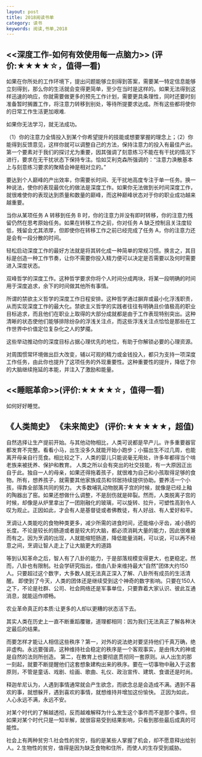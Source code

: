 ```yaml
---
layout: post
title: 2018阅读书单
category: 读书
keywords: 阅读,书单,2018
---
```


## <<深度工作-如何有效使用每一点脑力>> (评价:★★★★☆，值得一看)

如果在你所处的工作环境下，提出问题能够立刻得到答案，需要某一特定信息能够立刻得到，那么你的生活就会变得更简单，至少在当时是这样的。如果无法得到这样迅速的响应，你就需要做更多的预先工作计划，需要更具条理性，同时还要时刻准备暂时搁置工作，将注意力转移到别处，等待所提要求达成。所有这些都将使你的日常工作生活更加艰难.


如果你无法学习，就无法成功。

（1）你的注意力全情投入到某个你希望提升的技能或想要掌握的理念上；（2）你能得到反馈意见，这样你就可以调整自己的方法，保持注意力的投入有最佳产出。第一个要素对于我们的探讨尤为重要，因其强调了刻意练习不能在有干扰的情况下进行，要求在无干扰状态下保持专注。恰如艾利克森所强调的：“注意力涣散基本上与刻意练习要求的聚精会神是相对立的。”

要达到个人巅峰的产出效率，你需要长时间、无干扰地高度专注于单一任务。换一种说法，使你的表现最优化的做法是深度工作。如果你无法做到长时间深度工作，就很难使你的表现达到质量和数量的巅峰，而这种巅峰状态对于你的职业成功越来越重要。

当你从某项任务 A 转移到任务 B 时，你的注意力并没有即时转移，你的注意力残留仍然在思考原始任务。如果在转移工作之前，你对任务 A 缺乏控制且关注度较低，残留会尤其浓厚，但即使你在转移工作之前已经完成了任务 A，你的注意力还是会有一段分散的时间。

轻松启动深度工作的最好方法就是将其转化成一种简单的常规习惯。换言之，其目标是创造一种工作节奏，让你不需要你投入精力便可以决定是否需要以及何时需要进入深度状态。

双峰哲学的深度工作。这种哲学要求你将个人时间分成两块，将某一段明确的时间用于深度追求，余下的时间做其他所有事情。

所谓的禁欲主义哲学的深度工作日程安排。这种哲学通过摒弃或最小化浮浅职责，从而实现深度工作的最大化。禁欲主义哲学的实践者往往有明确且价值极高的职业目标追求，而且他们在职业上取得的大部分成就都是由于工作表现特别突出。这种清晰的状态使他们能够排除纷杂的浮浅关注点，而这些浮浅关注点恰恰是那些在工作世界中价值定位复杂化之人的梦魇。

这些举动推动你的深度目标占据心理优先的地位，有助于你解锁必要的心理资源。

对周围惯常环境做出巨大改变，辅以可观的精力或金钱投入，都只为支持一项深度工作任务，由此你也提升了这项任务的外现重要性。这种重要性的提升，降低了你的大脑继续拖延的本能，并注入了激励和能量。


## <<睡眠革命>>(评价:★★★★☆，值得一看)

如何好好睡觉。

## 《人类简史》 《未来简史》 (评价:★★★★★，超值)

自然选择让生产提前开始。与其他动物相比，人类可说都是早产儿。许多重要器官都发育不完整。看看小马，出生没多久就能开始小跑步；小猫出生不过几周，也能离开母亲自行觅食。相比较之下，人类的婴儿只能说毫无用处，许多年都得当个啃老族来被抚养、保护和教育。
人类之所以会有突出的社交技能，有一大原因正出自于此。独自一人的母亲，如果还得拖着孩子，就很难为自己和小孩取得足够的食物。所有，想养孩子，就需要其他家族成员和邻居持续提供协助。要养活一个小孩，得靠全部落共同的努力。
大多数哺乳动物脱离子宫的时候，就像是已经上釉的陶器出了窑。如果还想做什么调整，不是刮伤就是碎裂。然而，人类脱离子宫的时候，却像是从炉里拿出了一团刚融化的玻璃，可以旋转、拉升，可塑性高到令人叹为观止。正因如此，才会有人是基督徒或者佛教徒，有人好战、有人爱好和平。

烹调让人类能吃的食物种类更多，减少所需的进食时间，还能缩小牙齿，减小肠的长度。不论是较长的肠道或者是较大的大脑，都必须消耗大量的能力，因此很难兼而有之。因为烹调的出现，人就能缩短肠道，降低能量消耗，可以说，可以再不经意之间，烹调让智人走上了让大脑更大的道路

等到认知革命之后，智人有了八卦的能力，于是部落规模变得更大，也更稳定。然而，八卦也有限制。社会学研究指出，借由八卦来维持最大"自然"团体大约150人。只要超过这个数字，大多数人就无法真正深入了解、八卦所有成员的生活清醒。
即使到了今天，人类的团体还是继续受到这个神奇的数字影响。只要在150人之下，不论是社群、公司、社会网络还是军事单位，只要靠着大家认识、彼此互通消息，就能运作顺畅。

农业革命真正的本质:让更多的人却以更糟的状态活下去。

其实人类在历史上一直不断重蹈覆辙，道理都相同：因为我们无法真正了解各种决定最后的结果。

而要怎样才能让人相信这些秩序？第一，对外的说法绝对要坚持他们千真万确，绝非虚构。永远要强调，这种维持社会稳定的秩序是一个客观事实，是由伟大的神或是自然的法则所创造。
第二，在教育上也要彻底贯彻同一套原则。从人出生的那一刻起，就要不断提醒他们这套想象建构出来的秩序。要在一切事物中融入于这套原则，不管是童话、戏剧、绘画、歌曲、礼仪、政治宣传、建筑、食谱还是时尚。

释迦牟尼认为，人遇到事情通常就会产生欲念，而欲念总是会造成不满。遇到不喜欢的事，就想躲开，遇到喜欢的事情，就想维持并增加这份愉快。
正因为如此，人心永远不满，永远不安。

对某个时代的了解越透彻，反而越难解释为什么发生这个事件而不是那个事件。但如果对某个时代只是一知半解，就很容易受到结果影响，只看到那些最后成真的可能性。

社会上有两种贫穷:1.社会性的贫穷，指的是某些人掌握了机会，却不愿意释出给别人。2.生物性的贫穷，值得是因为缺乏食物和住所，而使人的生存受到威胁。

